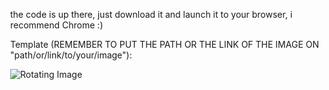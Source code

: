 the code is up there, just download it and launch it to your browser, i recommend Chrome :)

Template (REMEMBER TO PUT THE PATH OR THE LINK OF THE IMAGE ON "path/or/link/to/your/image"):

<!DOCTYPE html>
<html>
<head>
<title>Rotating Image Animation</title>
<style>
body {
  margin: 0; /* remove default body margins */
}

.container {
  display: flex;
  justify-content: center;
  align-items: center;
  height: 100vh; /* fills viewport height */
}

.rotating-image {
  animation: rotate 1s linear infinite;
}

@keyframes rotate {
  from { transform: rotate(0deg); }
  to { transform: rotate(360deg); }
}
</style>
</head>
<body>
<div class="container">
  <img src="path/or/link/to/your/image" class="rotating-image" alt="Rotating Image">
</div>
</body>
</html>
